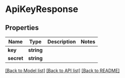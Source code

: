 # ApiKeyResponse

## Properties
Name | Type | Description | Notes
------------ | ------------- | ------------- | -------------
**key** | **string** |  | 
**secret** | **string** |  | 

[[Back to Model list]](../../README.md#documentation-for-models) [[Back to API list]](../../README.md#documentation-for-api-endpoints) [[Back to README]](../../README.md)

